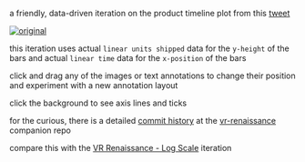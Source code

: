 a friendly, data-driven iteration on the product timeline plot from this [tweet](https://twitter.com/mpesce/status/798320213817061376)

[![original](http://i.imgur.com/9aG3JvL.png)](https://twitter.com/mpesce/status/798320213817061376)

this iteration uses actual `linear units shipped` data for the `y-height` of the bars and actual `linear time` data for the `x-position` of the bars

click and drag any of the images or text annotations to change their position and experiment with a new annotation layout

click the background to see axis lines and ticks

for the curious, there is a detailed [commit history](https://github.com/micahstubbs/vr-renaissance/commits/master) at the [vr-renaissance](https://github.com/micahstubbs/vr-renaissance) companion repo

compare this with the [VR Renaissance - Log Scale](https://bl.ocks.org/micahstubbs/72fc3cdeeb4c9b969f0f240e88aaaaa9) iteration